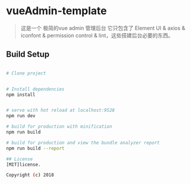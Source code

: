 # vueAdmin-template

> 这是一个 极简的vue admin 管理后台 它只包含了 Element UI & axios & iconfont & permission control & lint，这些搭建后台必要的东西。



## Build Setup

``` bash

# Clone project


# Install dependencies
npm install


# serve with hot reload at localhost:9528
npm run dev

# build for production with minification
npm run build

# build for production and view the bundle analyzer report
npm run build --report

## License
[MIT]license.

Copyright (c) 2018


